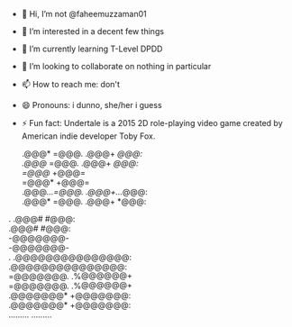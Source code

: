 - 👋 Hi, I’m not @faheemuzzaman01
- 👀 I’m interested in a decent few things
- 🌱 I’m currently learning T-Level DPDD
- 💞️ I’m looking to collaborate on nothing in particular
- 📫 How to reach me: don't
- 😄 Pronouns: i dunno, she/her i guess
- ⚡ Fun fact: Undertale is a 2015 2D role-playing video game created by American indie developer Toby Fox.                                                                               

  .@@@*   =@@@.                     .@@@+   *@@@:                
  .@@@*   =@@@.                     .@@@+   *@@@:                
      =@@@*                             +@@@=                    
      =@@@*                             +@@@=                    
  .@@@*...=@@@.                     .@@@+...*@@@:                
  .@@@*   =@@@.                     .@@@+   *@@@:                
                                                                                                                                                                                                                                            
.               .@@@#       #@@@:                               
                .@@@#       #@@@:                               
                    -@@@@@@@-                                   
                    -@@@@@@@-                                                                                                                                                                                                                                                                                                                                                                                                                                            
.               .@@@@@@@@@@@@@@@:                               
                .@@@@@@@@@@@@@@@:                               
         =@@@@@@@.             .%@@@@@@+                        
         =@@@@@@@.             .%@@@@@@+                        
 .@@@@@@@*                             +@@@@@@@:                
 .@@@@@@@*                             +@@@@@@@:                
 .........                             .........                
                                                                               
                                                                               
                                                                               
                                                                               
                                                                               
                                                                               
                                                                               
                                                                                              

<!---
Izeas69/Izeas69 is a ✨ special ✨ repository because its `README.md` (this file) appears on your GitHub profile.
You can click the Preview link to take a look at your changes.
--->

